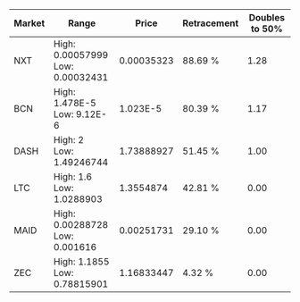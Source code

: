 | Market | Range | Price| Retracement | Doubles to 50% |
| --- | --- | --- | --- | --- |
| NXT | High: 0.00057999<br />Low: 0.00032431 | 0.00035323 | 88.69 % | 1.28 |
| BCN | High: 1.478E-5<br />Low: 9.12E-6 | 1.023E-5 | 80.39 % | 1.17 |
| DASH | High: 2<br />Low: 1.49246744 | 1.73888927 | 51.45 % | 1.00 |
| LTC | High: 1.6<br />Low: 1.0288903 | 1.3554874 | 42.81 % | 0.00 |
| MAID | High: 0.00288728<br />Low: 0.001616 | 0.00251731 | 29.10 % | 0.00 |
| ZEC | High: 1.1855<br />Low: 0.78815901 | 1.16833447 | 4.32 % | 0.00 |
